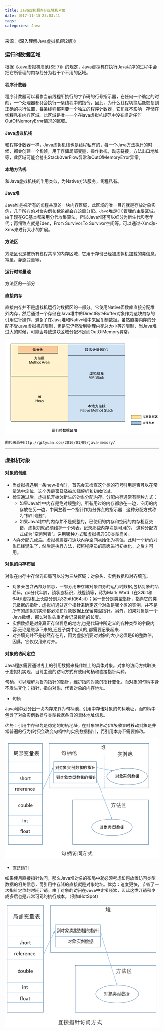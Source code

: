 ```yaml
---
title: Java虚拟机内存区域和对象
date: 2017-11-15 23:03:41
tags:
categories: Java
---
```


来源：《深入理解Java虚拟机(第2版)》

### 运行时数据区域

根据《Java虚拟机规范(SE 7)》的规定，Java虚拟机在执行Java程序的过程中会把它所管理的内存划分为若干个不用的区域。

<!--more-->

#### 程序计数器

程序计数器可以看作当前线程所执行的字节码的行号指示器，在任何一个确定的时刻，一个处理器都只会执行一条线程中的指令，因此，为什么线程切换后能恢复到正确的执行位置，每条线程都需要一个独立的程序计数器，它们互不影响，存储在线程私有内存区域。此区域是唯一一个在java虚拟机规范中没有规定任何OutOfMemoryError情况的区域。

#### Java虚拟机栈

和程序计数器一样，Java虚拟机栈也是线程私有的，每一个Java方法执行的时候，都会创建一个栈帧，用于存储局部变量，操作数栈，动态链接，方法出口地址等，此区域可能会抛出StackOverFlow异常和OutOfMemoryError异常。

#### 本地方法栈

和Java虚拟机栈的作用类似，为Native方法服务，线程私有。

#### Java堆

Java堆是被所有的线程共享的一块内存区域，此区域的唯一目的就是存放对象实例，几乎所有的对象实例和数组都会在这里分配。Java堆是GC管理的主要区域。由于现在GC基本都采用分代收集算法，所以Java堆还可以细分为新生代和老年代；再细致点就是Eden，From Survivor,To Survivor空间等。可以通过-Xmx和-Xms来进行大小的扩展。

#### 方法区

方法区也是被所有线程共享的内存区域，它用于存储已经被虚拟机加载的类信息，常量，静态变量等。

#### 运行时常量池

方法区的一部分

#### 直接内存

直接内存并不是虚拟机运行时数据区的一部分。它使用Native函数库直接分配堆外内存，然后通过一个存储在Java堆中的DirectByteBuffer对象作为这块内存的引用进行操作，避免了在Java堆和Native堆中来回复制数据。虽然直接内存的分配不受Java虚拟机的限制，但是它仍然受到物理内存总大小等的限制，当Java堆过大的时候，可能会导致这块区域分配不足而OutOfMemory异常。

![jvm_memory_1](Java虚拟机内存区域和对象/jvm_memory_1.png)

`图片来源于http://gityuan.com/2016/01/09/java-memory/`

---

### 虚拟机对象

#### 对象的创建

- 当虚拟机遇到一条new指令时，首先会去检查这个类的符号引用是否可以在常量池中定位，这个类是否已经被加载解析和初始化过。
- 检查通过后，虚拟机开始为新生的对象分配内存。分配内存通常有两种方式：
  - 如果Java堆中内存是绝对规整的，所有用过的内存都放在一边，空闲的内存放在另一边，中间放着一个指针作为分界点的指示器，这种分配方式称为“指针碰撞”。
  - 如果Java堆中的内存并不是规整的，已使用的内存和空闲的内存相互交错，虚拟机就必须维护一个列表，记录那些内存块是可用的， 这种分配方式成为“空闲列表”。采用哪种方式和虚拟机的GC类型有关。
- 内存分配完成后。虚拟机需要将这块内存空间初始化为零值。此时一个新的对象已经诞生了，然后是执行<init>方法，按照程序员的意愿进行初始化，之后才可用。

#### 对象的内存布局

对象在内存中存储的布局可以分为三块区域：对象头，实例数据和对齐填充。

- 对象头包含两部分信息，一部分用来存储对象自身的运行时数据,包括对象的哈希码，gc分代年龄，锁状态标识，线程锁等，称为Mark Word（在32bit和64bit虚拟机上长度分别为32bit和64bit）；另一部分是类型指针，指向它的类元数据的指针，虚拟机通过这个指针来确定这个对象是哪个类的实例，并不是所有的虚拟机实现都必须在对象数据上保留类型指针。另外，如果对象是一个Java数组，那么对象头重还会记录数组的长度。
- 实例数据是对象真正存储信息的地方,也是代码中所定义的各种类型的字段内容.无论是继承下来的,还是子类中定义的,都需要记录起来.
- 对齐填充并不是必然存在的，因为虚拟机要对对象的大小必须是8的整数倍，因此，它仅仅用来对齐。

#### 对象的访问定位

Java程序需要通过栈上的引用数据来操作堆上的具体对象。对象的访问方式取决于虚拟机实现，目前主流的访问方式有使用句柄和直接指针两种。

句柄，可以理解为指向指针的指针，维护指向对象的指针变化，而对象的句柄本身不发生变化；指针，指向对象，代表对象的内存地址。

- 句柄 

Java堆中划分出一块内存来作为句柄池，引用中存储对象的句柄地址，而句柄中包含了对象实例数据与类型数据各自的具体地址信息。 

优势：引用中存储的是稳定的句柄地址，在对象被移动(垃圾收集时移动对象是非常普遍的行为)时只会改变句柄中的实例数据指针，而引用本身不需要修改。

![](Java虚拟机内存区域和对象/616953-20160226155344349-887482013.png)

- 直接指针

如果使用直接指针访问，那么Java堆对象的布局中就必须考虑如何放置访问类型数据的相关信息，而引用中存储的直接就是对象地址。优势：速度更快，节省了一次指针定位的时间开销。由于对象的访问在Java中非常频繁，因此这类开销积少成多后也是非常可观的执行成本。（例如HotSpot）

![](Java虚拟机内存区域和对象/616953-20160518141733169-1486000631.png)